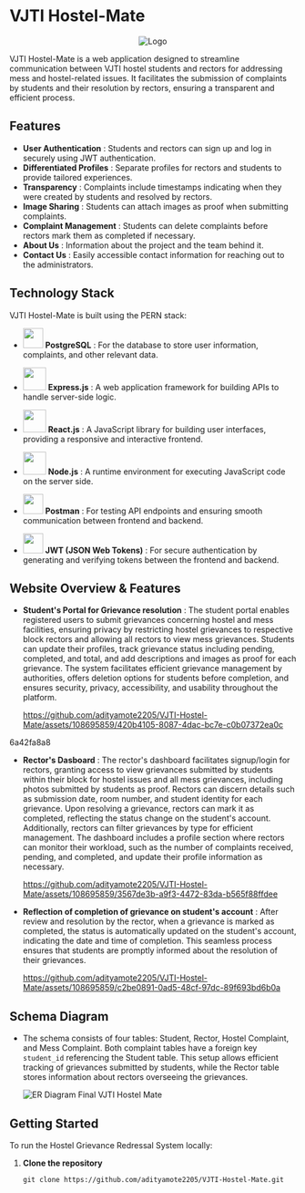 # VJTI Hostel-Mate



<div align="center">
  <img src="https://github.com/adityamote2205/VJTI-Hostel-Mate/assets/108695859/707c6600-4c5a-4aa8-a2aa-b5f46d3863b9" alt="Logo">
</div>




VJTI Hostel-Mate is a web application designed to streamline communication between VJTI hostel students and rectors for addressing mess and hostel-related issues. It facilitates the submission of complaints by students and their resolution by rectors, ensuring a transparent and efficient process.

## Features

- **User Authentication** : Students and rectors can sign up and log in securely using JWT authentication.
- **Differentiated Profiles** : Separate profiles for rectors and students to provide tailored experiences.
- **Transparency** : Complaints include timestamps indicating when they were created by students and resolved by rectors.
- **Image Sharing** : Students can attach images as proof when submitting complaints.
- **Complaint Management** : Students can delete complaints before rectors mark them as completed if necessary.
- **About Us** : Information about the project and the team behind it.
- **Contact Us** : Easily accessible contact information for reaching out to the administrators.

## Technology Stack

VJTI Hostel-Mate is built using the PERN stack:
- <img src="https://upload.wikimedia.org/wikipedia/commons/thumb/2/29/Postgresql_elephant.svg/640px-Postgresql_elephant.svg.png" width="35">  **PostgreSQL** : For the database to store user information, complaints, and other relevant data.

- <img src="https://www.vectorlogo.zone/logos/expressjs/expressjs-ar21.png" width="40">  **Express.js** : A web application framework for building APIs to handle server-side logic.
- <img src="https://upload.wikimedia.org/wikipedia/commons/thumb/a/a7/React-icon.svg/2300px-React-icon.svg.png" width="40">  **React.js** : A JavaScript library for building user interfaces, providing a responsive and interactive frontend.
- <img src="https://upload.wikimedia.org/wikipedia/commons/thumb/d/d9/Node.js_logo.svg/2560px-Node.js_logo.svg.png" width="40">  **Node.js** : A runtime environment for executing JavaScript code on the server side.
- <img src="https://uxwing.com/wp-content/themes/uxwing/download/brands-and-social-media/postman-icon.png" width="35">  **Postman** : For testing API endpoints and ensuring smooth communication between frontend and backend.
- <img src="https://seeklogo.com/images/J/json-web-tokens-jwt-io-logo-C003DEC47A-seeklogo.com.png" width="35">  **JWT (JSON Web Tokens)** : For secure authentication by generating and verifying tokens between the frontend and backend.

## Website Overview & Features

- **Student's Portal for Grievance resolution** :
    The student portal enables registered users to submit grievances concerning hostel and mess facilities, ensuring privacy by restricting hostel grievances to 
    respective block rectors and allowing all rectors to view mess grievances. Students can update their profiles, track grievance status including pending, 
    completed, and total, and add descriptions and images as proof for each grievance. The system facilitates efficient grievance management by authorities, offers 
    deletion options for students before completion, and ensures security, privacy, accessibility, and usability throughout the platform.
    
    https://github.com/adityamote2205/VJTI-Hostel-Mate/assets/108695859/420b4105-8087-4dac-bc7e-c0b07372ea0c

6a42fa8a8

- **Rector's Dasboard** :
   The rector's dashboard facilitates signup/login for rectors, granting access to view grievances submitted by students within their block for hostel issues and all mess grievances, including photos submitted by 
   students as proof. Rectors can discern details such as submission date, room number, and student identity for each grievance. Upon resolving a grievance, rectors can mark it as completed, reflecting the status 
   change on the student's account. Additionally, rectors can filter grievances by type for efficient management. The dashboard includes a profile section where rectors can monitor their workload, such as the 
   number of complaints received, pending, and completed, and update their profile information as necessary.

   https://github.com/adityamote2205/VJTI-Hostel-Mate/assets/108695859/3567de3b-a9f3-4472-83da-b565f88ffdee

- **Reflection of completion of grievance on student's account** :
   After review and resolution by the rector, when a grievance is marked as completed, the status is automatically updated on the student's account, indicating the date and time of completion. This seamless 
   process ensures that students are promptly informed about the resolution of their grievances.

  https://github.com/adityamote2205/VJTI-Hostel-Mate/assets/108695859/c2be0891-0ad5-48cf-97dc-89f693bd6b0a

## Schema Diagram 
 - The schema consists of four tables: Student, Rector, Hostel Complaint, and Mess Complaint. Both complaint tables have a foreign key `student_id` referencing the Student table. This setup allows efficient 
   tracking of grievances submitted by students, while the Rector table stores information about rectors overseeing the grievances.
   
   ![ER Diagram Final VJTI Hostel Mate](https://github.com/adityamote2205/VJTI-Hostel-Mate/assets/108695859/747e7215-f47d-4f61-a5bf-247944180b5a)

## Getting Started 

  To run the Hostel Grievance Redressal System locally:

  1. **Clone the repository**
     
     `git clone https://github.com/adityamote2205/VJTI-Hostel-Mate.git`













  






 
    















